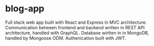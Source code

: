 # blog-app
Full stack web app built with React and Express in MVC architecture.  Communication between frontend and backend written in REST API architecture, handled with GraphQL. Database wirtten in in MongoDB, handled by Mongoose ODM. Authenication built with JWT.
